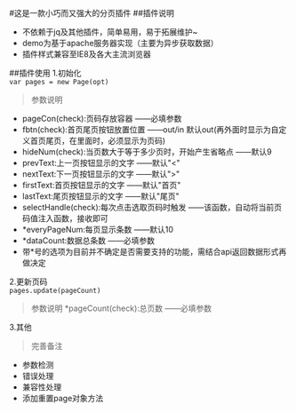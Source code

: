 #这是一款小巧而又强大的分页插件
##插件说明
* 不依赖于jq及其他插件，简单易用，易于拓展维护~
* demo为基于apache服务器实现（主要为异步获取数据）
* 插件样式兼容至IE8及各大主流浏览器

##插件使用
1.初始化<br>
`var pages = new Page(opt)`
> 参数说明
  * pageCon(check):页码存放容器 ——必填参数
  * fbtn(check):首页尾页按钮放置位置 ——out/in   默认out(再外面时显示为自定义首页尾页，在里面时，必须显示为页码)
  * hideNum(check):当页数大于等于多少页时，开始产生省略点 ——默认9
  * prevText:上一页按钮显示的文字 ——默认"<"
  * nextText:下一页按钮显示的文字 ——默认">"
  * firstText:首页按钮显示的文字 ——默认"首页"
  * lastText:尾页按钮显示的文字 ——默认"尾页"
  * selectHandle(check):每次点击选取页码时触发 ——该函数，自动将当前页码值注入函数，接收即可
  * *everyPageNum:每页显示条数 ——默认10
  * *dataCount:数据总条数 ——必填参数
  * 带*号的选项为目前并不确定是否需要支持的功能，需结合api返回数据形式再做决定
  
2.更新页码<br>
`pages.update(pageCount)`
> 参数说明
  *pageCount(check):总页数 ——必填参数
  
3.其他
> 完善备注
  * 参数检测
  * 错误处理
  * 兼容性处理
  * 添加重置page对象方法
